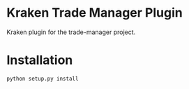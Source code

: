 # Kraken Trade Manager Plugin

Kraken plugin for the trade-manager project.

# Installation


```
python setup.py install
```

